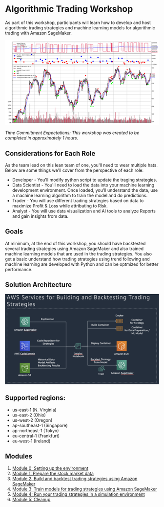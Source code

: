 # Algorithmic Trading Workshop

As part of this workshop, participants will learn how to develop and host algorithmic trading strategies and machine learning models for algorithmic trading with Amazon SageMaker.

![chart](assets/chart.png)

_Time Commitment Expectations: This workshop was created to be completed in approximately 1 hours._

## Considerations for Each Role
As the team lead on this lean team of one, you'll need to wear multiple hats.  Below are some things we'll cover from the perspective of each role:
* Developer - You'll modify python script to update the traging strategies.
* Data Scientist - You'll need to load the data into your machine learning development environment.  Once loaded, you'll understand the data, use a machine learning algorithm to train the model and do predictions.
* Trader - You will use different trading strategies based on data to maximize Profit & Loss while attributing to Risk.
* Analyst - You will use data visualization and AI tools to analyze Reports and gain insights from data.

## Goals

At minimum, at the end of this workshop, you should have backtested several trading strategies using Amazon SageMaker and also trained machine learning models that are used in the trading strategies. You also get a basic understand how trading strategies using trend following and machine learning are developed with Python and can be optmized for better performance. 

## Solution Architecture


![architecture](assets/arch-backtest.png)

## Supported regions:
* us-east-1 (N. Virginia)
* us-east-2 (Ohio)
* us-west-2 (Oregon)
* ap-southeast-1 (Singapore)
* ap-northeast-1 (Tokyo)
* eu-central-1 (Frankfurt)
* eu-west-1 (Ireland)

## Modules

1. [Module 0: Setting up the environment](0_Setup)
1. [Module 1: Prepare the stock market data](1_Data)
1. [Module 2: Build and backtest trading strategies using Amazon SageMaker](2_Strategies)
1. [Module 3: Train models for trading strategies using Amazon SageMaker](3_Models)
1. [Module 4: Run your trading strategies in a simulation environment](4_Simulation)
1. [Module 5: Cleanup](5_Cleanup)
